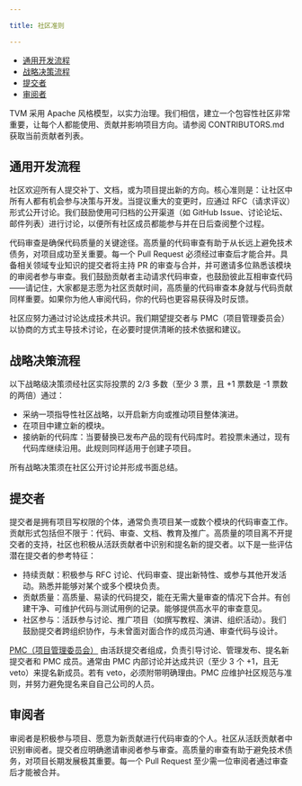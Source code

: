 ```yaml
---

title: 社区准则

---
```


* [通用开发流程](https://tvm.hyper.ai/docs/about/contribute/TVM-Community-community#%E9%80%9A%E7%94%A8%E5%BC%80%E5%8F%91%E6%B5%81%E7%A8%8B)
* [战略决策流程](https://tvm.apache.org/docs/contribute/community.html#general-development-process) 
* [提交者](https://tvm.apache.org/docs/contribute/community.html#strategy-decision-process) 
* [审阅者](https://tvm.apache.org/docs/contribute/community.html#committers)

 


TVM 采用 Apache 风格模型，以实力治理。我们相信，建立一个包容性社区非常重要，让每个人都能使用、贡献并影响项目方向。请参阅 CONTRIBUTORS.md 获取当前贡献者列表。


## 通用开发流程


社区欢迎所有人提交补丁、文档，或为项目提出新的方向。核心准则是：让社区中所有人都有机会参与决策与开发。当提议重大的变更时，应通过 RFC（请求评议）形式公开讨论。我们鼓励使用可归档的公开渠道（如 GitHub Issue、讨论论坛、邮件列表）进行讨论，以便所有社区成员都能参与并在日后查阅整个过程。


代码审查是确保代码质量的关键途径。高质量的代码审查有助于从长远上避免技术债务，对项目成功至关重要。每一个 Pull Request 必须经过审查后才能合并。具备相关领域专业知识的提交者将主持 PR 的审查与合并，并可邀请多位熟悉该模块的审阅者参与审查。我们鼓励贡献者主动请求代码审查，也鼓励彼此互相审查代码——请记住，大家都是志愿为社区贡献时间，高质量的代码审查本身就与代码贡献同样重要。如果你为他人审阅代码，你的代码也更容易获得及时反馈。


社区应努力通过讨论达成技术共识。我们期望提交者与 PMC（项目管理委员会）以协商的方式主导技术讨论，在必要时提供清晰的技术依据和建议。



## 战略决策流程

以下战略级决策须经社区实际投票的 2/3 多数（至少 3 票，且 +1 票数是 -1 票数的两倍）通过：
* 采纳一项指导性社区战略，以开启新方向或推动项目整体演进。 
* 在项目中建立新的模块。 
* 接纳新的代码库：当要替换已发布产品的现有代码库时。若投票未通过，现有代码库继续沿用。此规则同样适用于创建子项目。


所有战略决策须在社区公开讨论并形成书面总结。



## 提交者

提交者是拥有项目写权限的个体，通常负责项目某一或数个模块的代码审查工作。贡献形式包括但不限于：代码、审查、文档、教育及推广。高质量的项目离不开提交者的支持，社区也积极从活跃贡献者中识别和提名新的提交者。以下是一些评估潜在提交者的参考特征：
* 持续贡献：积极参与 RFC 讨论、代码审查、提出新特性、或参与其他开发活动。熟悉并能够对某个或多个模块负责。 
* 贡献质量：高质量、易读的代码提交，能在无需大量审查的情况下合并。有创建干净、可维护代码与测试用例的记录。能够提供高水平的审查意见。 
* 社区参与：活跃参与讨论、推广项目（如撰写教程、演讲、组织活动）。我们鼓励提交者跨组织协作，与未曾面对面合作的成员沟通、审查代码与设计。


[PMC（项目管理委员会）](https://projects.apache.org/committee.html?tvm) 由活跃提交者组成，负责引导讨论、管理发布、提名新提交者和 PMC 成员。通常由 PMC 内部讨论并达成共识（至少 3 个 +1，且无 veto）来提名新成员。若有 veto，必须附带明确理由。PMC 应维护社区规范与准则，并努力避免提名来自自己公司的人员。


## 审阅者

审阅者是积极参与项目、愿意为新贡献进行代码审查的个人。社区从活跃贡献者中识别审阅者。提交者应明确邀请审阅者参与审查。高质量的审查有助于避免技术债务，对项目长期发展极其重要。每一个 Pull Request 至少需一位审阅者通过审查后才能被合并。


